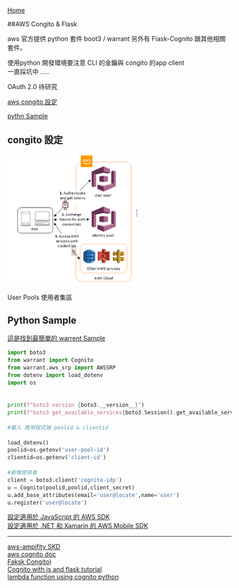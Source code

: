 [Home](README.md)

##AWS Congito & Flask

aws 官方提供 python 套件 boot3 / warrant 另外有 Flask-Cognito 跟其他相關套件。<br>

使用python 開發環境要注意 CLI 的金鑰與 congito 的app client <br> 一直採坑中 ..... 

OAuth 2.0 待研究

[aws congito 設定](#1)

[pythn Sample](#2)



<h2 id="1">congito 設定</h2>

<img src="img\Cognito.png" alt="Conito" style="zoom:70%;"/><br>

User Pools 使用者集區

<h2 id="2">Python Sample</h2> 

[這是找到最簡單的 warrent Sample](https://github.com/capless/warrant)<br>

``` python
import boto3
from warrant import Cognito
from warrant.aws_srp import AWSSRP
from dotenv import load_dotenv
import os


print(f"boto3 version {boto3.__version__}")
print(f"boto3 get_available_services{boto3.Session().get_available_services()}")

#載入 應用程式端 poolid & clientid

load_dotenv()
poolid=os.getenv('user-pool-id')
clientid=os.getenv('client-id')

#新增使用者
client = boto3.client('cognito-idp')
u = Cognito(poolid,poolid,client_secret)
u.add_base_attributes(email='user@locate',name='user')
u.register('user@locate')

```

[設定適用於 JavaScript 的 AWS SDK](http://docs.aws.amazon.com/sdk-for-javascript/v2/developer-guide/setting-up.html)<br>[設定適用於 .NET 和 Xamarin 的 AWS Mobile SDK](http://docs.aws.amazon.com/mobile/sdkforxamarin/developerguide/index.html)<br>

------

[aws-ampifity SKD](https://github.com/aws-amplify/amplify-js/tree/master/packages/amazon-cognito-identity-js)<br>[aws cognito doc](https://docs.aws.amazon.com/zh_tw/cognito/latest/developerguide/what-is-amazon-cognito.html)<br>[Faksk Congito](https://pypi.org/project/Flask-Cognito/))<br>
[Cognito with js and flask tutorial ](https://www.youtube.com/watch?v=qMtk4LJ5OfE&t=9s&ab_channel=BojanBaltic)<br>[lambda function using cognito python](https://medium.com/@houzier.saurav/aws-cognito-with-python-6a2867dd02c6)

